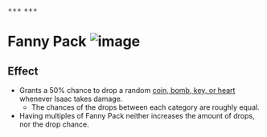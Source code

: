 +++
+++

 # Fanny Pack ![image](/image/Fanny_Pack.png) 

Effect
--------


* Grants a 50% chance to drop a random [coin, bomb, key, or heart](/wiki/Pickup "Pickup") whenever Isaac takes damage.
	+ The chances of the drops between each category are roughly equal.
* Having multiples of Fanny Pack neither increases the amount of drops, nor the drop chance.


